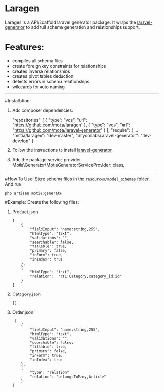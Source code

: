 # Laragen

Laragen is a API/Scaffold laravel generator package. It wraps the [laravel-generator](https://github.com/infyomlabs/laravel-generator/)  to add full schema generation and relationships support.

# Features:
- compiles all schema files
- create foreign key constraints for relationships
- creates inverse relationships
- creates pivot tables deduction 
- detects errors in schema relationships
- wildcards for auto naming

----------
#Installation:

 1.  Add composer dependencies:


	    "repositories": [
	        {
	            "type": "vcs",
	            "url": "https://github.com/motia/laragen"
	        },
	        {
	            "type": "vcs",
	            "url": "https://github.com/motia/laravel-generator"
	        }
	    ],
	    "require": {
			...
	        "motia/laragen": "dev-master",
	        "infyomlabs/laravel-generator": "dev-develop"
	    }
 2. Follow the instructions to install [laravel-generator](https://github.com/motia/laravel-generator/)
 3. Add the package service provider
Motia\Generator\MotiaGeneratorServiceProvider::class,

----------


#How To Use:
Store schema files in the `resources/model_schemas` folder.
And run 

    php artisan motia:generate

#Example:
Create the following files:

 1. Product.json

	    [
		    {
		        "fieldInput": "name:string,255",
		        "htmlType": "text",
		        "validations": "",
		        "searchable": false,
		        "fillable": true,
		        "primary": false,
		        "inForm": true,
		        "inIndex": true
		    },
		    {
			    "htmlType": "text",
			    "relation":  "mt1,Category,category_id,id"
		    }
		]
	


 2. Category.json

	    []

 3. Order.json
 
		 [
		    {
		        "fieldInput": "name:string,255",
		        "htmlType": "text",
		        "validations": "",
		        "searchable": false,
		        "fillable": true,
		        "primary": false,
		        "inForm": true,
		        "inIndex": true
		    },
		    {
			    "type": "relation"
		        "relation": "belongsToMany,Article"
		    }
		]
		


